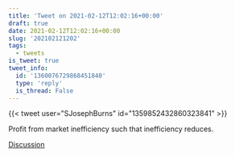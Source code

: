 ```yaml
---
title: 'Tweet on 2021-02-12T12:02:16+00:00'
draft: true
date: 2021-02-12T12:02:16+00:00
slug: '202102121202'
tags:
  - tweets
is_tweet: true
tweet_info:
  id: '1360076729868451840'
  type: 'reply'
  is_thread: False
---
```




{{< tweet user="SJosephBurns" id="1359852432860323841" >}}

Profit from market inefficiency such that inefficiency reduces.

[Discussion](https://x.com/sytelus/status/1360076729868451840)
